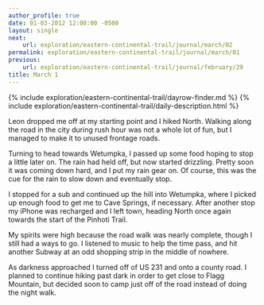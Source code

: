```yaml
---
author_profile: true
date: 01-03-2012 12:00:00 -0500
layout: single
next:
    url: exploration/eastern-continental-trail/journal/march/02
permalink: exploration/eastern-continental-trail/journal/march/01
previous:
    url: exploration/eastern-continental-trail/journal/february/29
title: March 1
---
```

{% include exploration/eastern-continental-trail/dayrow-finder.md %}
{% include exploration/eastern-continental-trail/daily-description.html %}

Leon dropped me off at my starting point and I hiked North. Walking along the road in the city during rush hour was not a whole lot of fun, but I managed to make it to unused frontage roads.

Turning to head towards Wetumpka, I passed up some food hoping to stop a little later on. The rain had held off, but now started drizzling. Pretty soon it was coming down hard, and I put my rain gear on. Of course, this was the cue for the rain to slow down and eventually stop.

I stopped for a sub and continued up the hill into Wetumpka, where I picked up enough food to get me to Cave Springs, if necessary. After another stop my iPhone was recharged and I left town, heading North once again towards the start of the Pinhoti Trail.

My spirits were high because the road walk was nearly complete, though I still had a ways to go. I listened to music to help the time pass, and hit another Subway at an odd shopping strip in the middle of nowhere.

As darkness approached I turned off of US 231 and onto a county road. I planned to continue hiking past dark in order to get close to Flagg Mountain, but decided soon to camp just off of the road instead of doing the night walk.